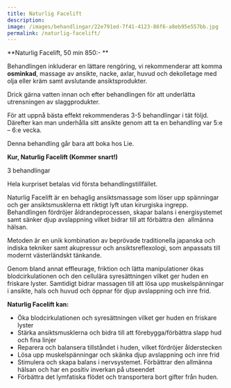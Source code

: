 ```yaml
---
title: Naturlig Facelift
description:
image: /images/behandlingar/22e791ed-7f41-4123-86f6-a8eb95e557bb.jpg
permalink: /naturlig-facelift/
---
```


**Naturlig Facelift, 50 min 850:- **

Behandlingen inkluderar en lättare rengöring, vi rekommenderar att komma **osminkad**, massage av ansikte, nacke, axlar, huvud och dekolletage med olja eller kräm samt avslutande ansiktsprodukter.

Drick gärna vatten innan och efter behandlingen för att underlätta utrensningen av slaggprodukter.

För att uppn&aring; bästa effekt rekommenderas 3-5 behandlingar i tät följd. Därefter kan man underh&aring;lla sitt ansikte genom att ta en behandling var 5:e – 6:e vecka.

Denna behandling g&aring;r bara att boka hos Lie.

**Kur, Naturlig Facelift (Kommer snart\!)**

3 behandlingar

Hela kurpriset betalas vid första behandlingstillfället.

Naturlig Facelift är en behaglig ansiktsmassage som löser upp spänningar och ger ansiktsmusklerna ett riktigt lyft utan kirurgiska ingrepp. Behandlingen fördröjer &aring;ldrandeprocessen, skapar balans i energisystemet samt sänker djup avslappning vilket bidrar till att förbättra den &nbsp;allmänna hälsan.

Metoden är en unik kombination av beprövade traditionella japanska och indiska tekniker samt akupressur och ansiktsreflexologi, som anpassats till modernt västerländskt tänkande.

Genom bland annat effleurage, friktion och lätta manipulationer ökas blodcirkulationen och den cellulära syresättningen vilket ger huden en friskare lyster. Samtidigt bidrar massagen till att lösa upp muskelspänningar i ansikte, hals och huvud och öppnar för djup avslappning och inre frid.

**Naturlig Facelift kan:**

* Öka blodcirkulationen och syresättningen vilket ger huden en friskare lyster
* Stärka ansiktsmusklerna och bidra till att förebygga/förbättra slapp hud och fina linjer
* Reparera och balansera tillst&aring;ndet i huden, vilket fördröjer &aring;lderstecken
* Lösa upp muskelspänningar och skänka djup avslappning och inre frid
* Stimulera och skapa balans i nervsystemet. Förbättrar den allmänna hälsan och har en positiv inverkan p&aring; utseendet
* Förbättra det lymfatiska flödet och transportera bort gifter fr&aring;n huden.